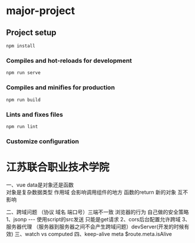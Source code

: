 # major-project

## Project setup
```
npm install
```

### Compiles and hot-reloads for development
```
npm run serve
```

### Compiles and minifies for production
```
npm run build
```

### Lints and fixes files
```
npm run lint
```

### Customize configuration
# 江苏联合职业技术学院

一、vue  data是对象还是函数  
对象是复杂数据类型  作用域  会影响调用组件的地方
函数的return 新的对象 互不影响 

二、跨域问题 （协议  域名  端口号）三端不一致 浏览器的行为 自己做的安全策略
1、jsonp  --- 使用script的src发送  只能是get请求
2、cors后台配置允许跨域 
3、服务器代理 （服务器到服务器之间不会产生跨域问题）devServer(开发的时候有效)
三、watch vs computed
四、keep-alive  meta $route.meta.isAlive